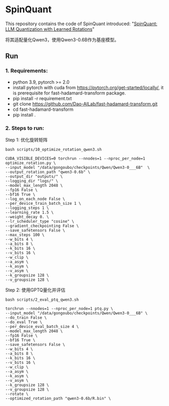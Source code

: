 # SpinQuant

This repository contains the code of SpinQuant introduced: "[SpinQuant: LLM Quantization with Learned Rotations](https://arxiv.org/pdf/2405.16406)"

将其适配量化Qwen3，使用Qwen3-0.6B作为基座模型。

## Run

### 1. Requirements:
* python 3.9, pytorch >= 2.0
* install pytorch with cuda from https://pytorch.org/get-started/locally/, it is prerequisite for fast-hadamard-transform package.
* pip install -r requirement.txt
* git clone https://github.com/Dao-AILab/fast-hadamard-transform.git  
* cd fast-hadamard-transform  
* pip install .
  
### 2. Steps to run:
Step 1: 优化旋转矩阵

```shell
bash scripts/10_optimize_rotation_qwen3.sh

CUDA_VISIBLE_DEVICES=0 torchrun --nnodes=1 --nproc_per_node=1 optimize_rotation.py \
--input_model "/data/gongoubo/checkpoints/Qwen/Qwen3-0___6B"  \
--output_rotation_path "qwen3-0.6b" \
--output_dir "outputs/" \
--logging_dir "logs/" \
--model_max_length 2048 \
--fp16 False \
--bf16 True \
--log_on_each_node False \
--per_device_train_batch_size 1 \
--logging_steps 1 \
--learning_rate 1.5 \
--weight_decay 0. \
--lr_scheduler_type "cosine" \
--gradient_checkpointing False \
--save_safetensors False \
--max_steps 100 \
--w_bits 4 \
--a_bits 8 \
--k_bits 16 \
--v_bits 16 \
--w_clip \
--a_asym \
--k_asym \
--v_asym \
--k_groupsize 128 \
--v_groupsize 128 \

```

Step 2: 使用GPTQ量化并评估

```shell
bash scripts/2_eval_ptq_qwen3.sh

torchrun --nnodes=1 --nproc_per_node=1 ptq.py \
--input_model "/data/gongoubo/checkpoints/Qwen/Qwen3-0___6B" \
--do_train False \
--do_eval True \
--per_device_eval_batch_size 4 \
--model_max_length 2048 \
--fp16 False \
--bf16 True \
--save_safetensors False \
--w_bits 4 \
--a_bits 8 \
--k_bits 16 \
--v_bits 16 \
--w_clip \
--a_asym \
--k_asym \
--v_asym \
--k_groupsize 128 \
--v_groupsize 128 \
--rotate \
--optimized_rotation_path "qwen3-0.6b/R.bin" \
```



